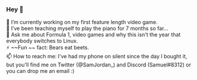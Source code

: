 ### Hey 👋

🔭 I’m currently working on my first feature length video game.    
🌱 I’ve been teaching myself to play the piano for 7 months so far...  
💬 Ask me about Formula 1, video games and why this isn't the year that everybody switches to Linux.  
⚡ ~~Fun	~~ fact: Bears eat beets.  
📫 How to reach me: I've had my phone on silent since the day I bought it, but you'll find me on Twitter (@SamJordan_) and Discord (Samuel#8312) or you can drop me an email :)  


<!--
**SamuelJordan95/SamuelJordan95** is a ✨ _special_ ✨ repository because its `README.md` (this file) appears on your GitHub profile.

Here are some ideas to get you started:

- 🔭 I’m currently working on ...
- 🌱 I’m currently learning ...
- 👯 I’m looking to collaborate on ...
- 🤔 I’m looking for help with ...
- 💬 Ask me about ...
- 📫 How to reach me: ...
- 😄 Pronouns: ...
- ⚡ Fun fact: ...
-->

